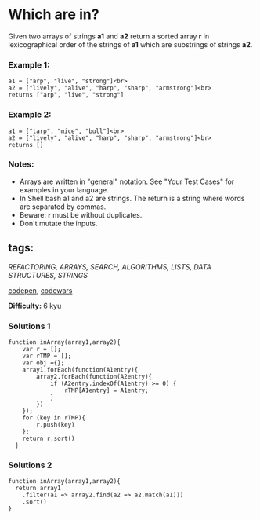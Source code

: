 # Which are in?
Given two arrays of strings **a1** and **a2** return a sorted array **r** in lexicographical order of the strings of **a1** which are substrings of strings **a2**.<br>

### Example 1:
```
a1 = ["arp", "live", "strong"]<br>
a2 = ["lively", "alive", "harp", "sharp", "armstrong"]<br>
returns ["arp", "live", "strong"]
```

### Example 2:
```
a1 = ["tarp", "mice", "bull"]<br>
a2 = ["lively", "alive", "harp", "sharp", "armstrong"]<br>
returns []
```
### Notes:
* Arrays are written in "general" notation. See "Your Test Cases" for examples in your language.
* In Shell bash a1 and a2 are strings. The return is a string where words are separated by commas.
* Beware: **r** must be without duplicates.
* Don't mutate the inputs.

## tags:
_REFACTORING, ARRAYS, SEARCH, ALGORITHMS, LISTS, DATA STRUCTURES, STRINGS_

[codepen](https://codepen.io/bizhev/pen/gKymQb), [codewars](https://www.codewars.com/users/Bizhev)<br>

**Difficulty:** 6 kyu

### Solutions 1
```
function inArray(array1,array2){
    var r = [];
    var rTMP = [];
    var obj ={};
    array1.forEach(function(A1entry){
        array2.forEach(function(A2entry){            
            if (A2entry.indexOf(A1entry) >= 0) {
                rTMP[A1entry] = A1entry;  
            }            
        })
    });
    for (key in rTMP){
        r.push(key)
    };    
    return r.sort()
  }
```
### Solutions 2
```
function inArray(array1,array2){
  return array1
    .filter(a1 => array2.find(a2 => a2.match(a1)))
    .sort()
}
```